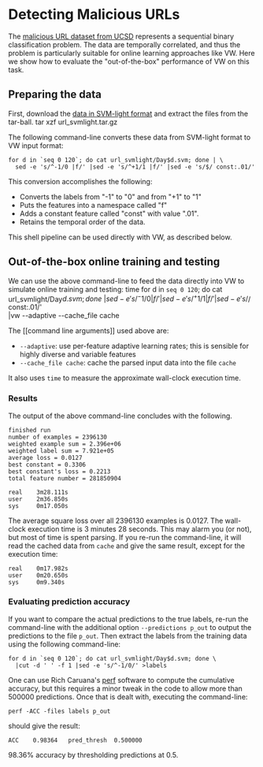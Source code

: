 # Detecting Malicious URLs

The [malicious URL dataset from UCSD](http://www.sysnet.ucsd.edu/projects/url/) represents a sequential binary classification problem.  The data are temporally correlated, and thus the problem is particularly suitable for online learning approaches like VW.  Here we show how to evaluate the "out-of-the-box" performance of VW on this task.

## Preparing the data

First, download the [data in SVM-light format](http://www.sysnet.ucsd.edu/projects/url/url_svmlight.tar.gz) and extract the files from the tar-ball.
    tar xzf url_svmlight.tar.gz

The following command-line converts these data from SVM-light format to VW input format:

    for d in `seq 0 120`; do cat url_svmlight/Day$d.svm; done | \
      sed -e 's/^-1/0 |f/' |sed -e 's/^+1/1 |f/' |sed -e 's/$/ const:.01/'

This conversion accomplishes the following:

* Converts the labels from "-1" to "0" and from "+1" to "1"
* Puts the features into a namespace called "f"
* Adds a constant feature called "const" with value ".01".
* Retains the temporal order of the data.

This shell pipeline can be used directly with VW, as described below.

## Out-of-the-box online training and testing

We can use the above command-line to feed the data directly into VW to simulate online training and testing:
    time for d in `seq 0 120`; do cat url_svmlight/Day$d.svm; done \
      |sed -e 's/^-1/0 |f/' |sed -e 's/^+1/1 |f/' |sed -e 's/$/ const:.01/' \
      |vw --adaptive --cache_file cache

The [[command line arguments]] used above are:

* `--adaptive`: use per-feature adaptive learning rates; this is sensible for highly diverse and variable features
* `--cache_file cache`: cache the parsed input data into the file `cache`

It also uses `time` to measure the approximate wall-clock execution time.

### Results

The output of the above command-line concludes with the following.

    finished run
    number of examples = 2396130
    weighted example sum = 2.396e+06
    weighted label sum = 7.921e+05
    average loss = 0.0127
    best constant = 0.3306
    best constant's loss = 0.2213
    total feature number = 281850904
    
    real    3m28.111s
    user    2m36.850s
    sys     0m17.050s

The average square loss over all 2396130 examples is 0.0127.  The wall-clock execution time is 3 minutes 28 seconds.  This may alarm you (or not), but most of time is spent parsing.  If you re-run the command-line, it will read the cached data from `cache` and give the same result, except for the execution time:

    real    0m17.982s
    user    0m20.650s
    sys     0m9.340s

### Evaluating prediction accuracy

If you want to compare the actual predictions to the true labels, re-run the command-line with the additional option `--predictions p_out` to output the predictions to the file `p_out`.  Then extract the labels from the training data using the following command-line:

    for d in `seq 0 120`; do cat url_svmlight/Day$d.svm; done \
      |cut -d ' ' -f 1 |sed -e 's/^-1/0/' >labels

One can use Rich Caruana's [perf](http://kodiak.cs.cornell.edu/kddcup/software.html) software to compute the cumulative accuracy, but this requires a minor tweak in the code to allow more than 500000 predictions.  Once that is dealt with, executing the command-line:

    perf -ACC -files labels p_out

should give the result:

    ACC    0.98364   pred_thresh  0.500000

98.36% accuracy by thresholding predictions at 0.5.